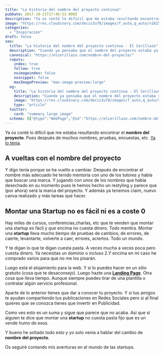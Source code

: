 ```yaml
---
title: "La historia del nombre del proyecto continua"
pubDate: 2017-10-21T17:46:53.000Z
description: "Ya os conté lo difícil que me estaba resultando encontrar el nombre del proyecto. Pues después de muchos nombres, pruebas, encuestas, etc. Ya lo tenía."
image: "https://res.cloudinary.com/decis3u78/images/f_auto,q_auto/v1625744850/cambio_nombre_proyecto_b8ympi_49573b60/cambio_nombre_proyecto_b8ympi_49573b60.jpg?_i=AA"
categories:
  - "Inspiracion"
draft: false
seo:
  title: "La historia del nombre del proyecto continua - El Cerillazo"
  description: "Cuando ya pensaba que el nombre del proyecto estaba ya decidido volvemos a empezar. Había que buscar una marca y la que teníamos no valía."
  canonical: "https://elcerillazo.com/nombre-del-proyecto/"
  robots:
    index: true
    follow: true
    noimageindex: false
    nosnippet: false
    maxImagePreview: "max-image-preview:large"
  og:
    title: "La historia del nombre del proyecto continua - El Cerillazo"
    description: "Cuando ya pensaba que el nombre del proyecto estaba ya decidido volvemos a empezar. Había que buscar una marca y la que teníamos no valía."
    image: "https://res.cloudinary.com/decis3u78/images/f_auto,q_auto/v1625744850/cambio_nombre_proyecto_b8ympi_49573b60/cambio_nombre_proyecto_b8ympi_49573b60.jpg?_i=AA"
    type: "article"
  twitter:
    card: "summary_large_image"
  schema: [{"@type":"WebPage","@id":"https://elcerillazo.com/nombre-del-proyecto/","url":"https://elcerillazo.com/nombre-del-proyecto/","name":"La historia del nombre del proyecto continua - El Cerillazo","isPartOf":{"@id":"https://elcerillazo.com/#website"},"primaryImageOfPage":{"@id":"https://elcerillazo.com/nombre-del-proyecto/#primaryimage"},"image":{"@id":"https://elcerillazo.com/nombre-del-proyecto/#primaryimage"},"thumbnailUrl":"https://res.cloudinary.com/decis3u78/images/f_auto,q_auto/v1625744850/cambio_nombre_proyecto_b8ympi_49573b60/cambio_nombre_proyecto_b8ympi_49573b60.jpg?_i=AA","datePublished":"2017-10-21T19:46:53+00:00","author":{"@id":"https://elcerillazo.com/#/schema/person/368d5b496aeaf077b307f248a72abcd9"},"description":"Cuando ya pensaba que el nombre del proyecto estaba ya decidido volvemos a empezar. Había que buscar una marca y la que teníamos no valía.","breadcrumb":{"@id":"https://elcerillazo.com/nombre-del-proyecto/#breadcrumb"},"inLanguage":"es","potentialAction":[{"@type":"ReadAction","target":["https://elcerillazo.com/nombre-del-proyecto/"]}]},{"@type":"ImageObject","inLanguage":"es","@id":"https://elcerillazo.com/nombre-del-proyecto/#primaryimage","url":"https://res.cloudinary.com/decis3u78/images/f_auto,q_auto/v1625744850/cambio_nombre_proyecto_b8ympi_49573b60/cambio_nombre_proyecto_b8ympi_49573b60.jpg?_i=AA","contentUrl":"https://res.cloudinary.com/decis3u78/images/f_auto,q_auto/v1625744850/cambio_nombre_proyecto_b8ympi_49573b60/cambio_nombre_proyecto_b8ympi_49573b60.jpg?_i=AA","width":1024,"height":683,"caption":"Cambio nombre del proyecto"},{"@type":"BreadcrumbList","@id":"https://elcerillazo.com/nombre-del-proyecto/#breadcrumb","itemListElement":[{"@type":"ListItem","position":1,"name":"Portada","item":"https://elcerillazo.com/"},{"@type":"ListItem","position":2,"name":"La historia del nombre del proyecto continua"}]},{"@type":"WebSite","@id":"https://elcerillazo.com/#website","url":"https://elcerillazo.com/","name":"El Cerillazo","description":"De pequeño hacía hogueras y jugaba con cerillas","potentialAction":[{"@type":"SearchAction","target":{"@type":"EntryPoint","urlTemplate":"https://elcerillazo.com/?s={search_term_string}"},"query-input":{"@type":"PropertyValueSpecification","valueRequired":true,"valueName":"search_term_string"}}],"inLanguage":"es"},{"@type":"Person","@id":"https://elcerillazo.com/#/schema/person/368d5b496aeaf077b307f248a72abcd9","name":"montywp","url":"https://elcerillazo.com/author/montywp/"}]
---
```


Ya os conté lo difícil que me estaba resultando encontrar el **nombre del proyecto**. Pues después de muchos nombres, pruebas, encuestas, etc. [Ya lo tenía](https://elcerillazo.com/nombre-para-un-proyecto/).

## A vueltas con el nombre del proyecto

Y digo tenía porque se ha vuelto a cambiar. Después de encontrar el nombre más adecuado he tenido mentoria con uno de los tutores y había que buscar una marca. Y jugando con unos de los nombres que había desechado en su momento pues le hemos hecho un restyling y parece que (por ahora) será la marca del proyecto. Y además ya tenemos claim, nuevo canva realizado y más tareas que hacer.

## Montar una Startup no es fácil ni es a coste 0

Hay miles de cursos, conferencias,charlas, etc que te venden que montar una startup es fácil y que encima no cuesta dinero. Todo mentira. Montar una **startup** lleva mucho tiempo de pruebas de cambios, de errores, de caerte, levantarte, volverte a caer, errores, aciertos. Todo un mundo.

Y te digan lo que te digan cuesta pasta. A veces mucha a veces poca pero cuesta dinero. Ya necesitas un dominio o incluso 2.Y encima en mi caso he comprado varios para que no me los pisarán.

Luego está el alojamiento para la web. Y sí lo puedes hacer en un sitio gratuito (cosa que te desaconsejo). Luego hazte una **[Landing Page](https://es.wikipedia.org/wiki/P%C3%A1gina_de_aterrizaje)**. Otra cosa que lleva tiempo. Aunque siempre puedes tirar de una plantilla o contratar algún servicio profesional.

Aparte de lo anterior tienes que dar a conocer tu proyecto. Y sí tus amigos te ayudan compartiendo tus publicaciones en Redes Sociales pero si al final quieres que se conozca tienes que invertir en Publicidad.

Como ves esto es un suma y sigue que parece que no acaba. Así que si alguien te dice que montar una **startup** no cuesta pasta fijo que es un vende humo de esos.

Y bueno he soltado todo esto y yo solo venía a hablar del cambio de **nombre del proyecto**.

Os seguiré contando mis aventuras en el mundo de las startups.